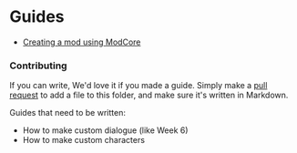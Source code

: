 # Guides
- [Creating a mod using ModCore]({{site.url}}guides/modcore)

### Contributing
If you can write, We'd love it if you made a guide. Simply make a [pull request](https://github.com/EnigmaEngine/EnigmaEngine/pulls) to add a file to this folder, and make sure it's written in Markdown.

Guides that need to be written:
- How to make custom dialogue (like Week 6)
- How to make custom characters
